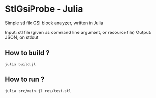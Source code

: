 StlGsiProbe - Julia
===================

Simple stl file GSI block analyzer, written in Julia

Input: stl file (given as command line argument, or resource file)
Output: JSON, on stdout

How to build ?
-
```
julia build.jl
```

How to run ?
-
```
julia src/main.jl res/test.stl
```
